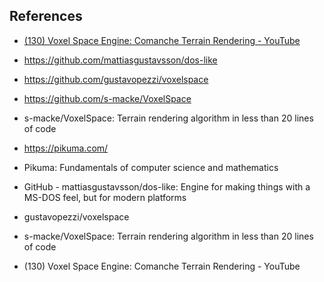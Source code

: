 ## References

- [(130) Voxel Space Engine: Comanche Terrain Rendering - YouTube](https://www.youtube.com/watch?v=bQBY9BM9g_Y)
- https://github.com/mattiasgustavsson/dos-like
- https://github.com/gustavopezzi/voxelspace
- https://github.com/s-macke/VoxelSpace

- s-macke/VoxelSpace: Terrain rendering algorithm in less than 20 lines of code
- https://pikuma.com/

- Pikuma: Fundamentals of computer science and mathematics 
- GitHub - mattiasgustavsson/dos-like: Engine for making things with a MS-DOS feel, but for modern platforms
- gustavopezzi/voxelspace

- s-macke/VoxelSpace: Terrain rendering algorithm in less than 20 lines of code
- (130) Voxel Space Engine: Comanche Terrain Rendering - YouTube 
